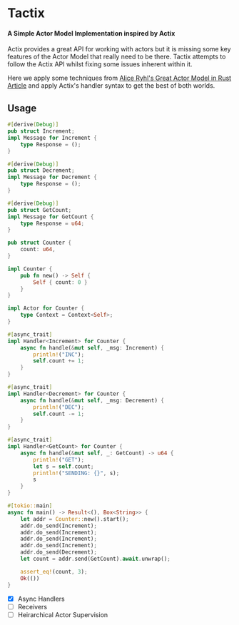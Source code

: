 # Tactix

#### A Simple Actor Model Implementation inspired by Actix

Actix provides a great API for working with actors but it is missing some key features of the Actor Model that really need to be there. Tactix attempts to follow the Actix API whilst fixing some issues inherent within it.

Here we apply some techniques from [Alice Ryhl's Great Actor Model in Rust Article](https://ryhl.io/blog/actors-with-tokio/) and apply Actix's handler syntax to get the best of both worlds.

## Usage

```rust
#[derive(Debug)]
pub struct Increment;
impl Message for Increment {
    type Response = ();
}

#[derive(Debug)]
pub struct Decrement;
impl Message for Decrement {
    type Response = ();
}

#[derive(Debug)]
pub struct GetCount;
impl Message for GetCount {
    type Response = u64;
}

pub struct Counter {
    count: u64,
}

impl Counter {
    pub fn new() -> Self {
        Self { count: 0 }
    }
}

impl Actor for Counter {
    type Context = Context<Self>;
}

#[async_trait]
impl Handler<Increment> for Counter {
    async fn handle(&mut self, _msg: Increment) {
        println!("INC");
        self.count += 1;
    }
}

#[async_trait]
impl Handler<Decrement> for Counter {
    async fn handle(&mut self, _msg: Decrement) {
        println!("DEC");
        self.count -= 1;
    }
}

#[async_trait]
impl Handler<GetCount> for Counter {
    async fn handle(&mut self, _: GetCount) -> u64 {
        println!("GET");
        let s = self.count;
        println!("SENDING: {}", s);
        s
    }
}

#[tokio::main]
async fn main() -> Result<(), Box<String>> {
    let addr = Counter::new().start();
    addr.do_send(Increment);
    addr.do_send(Increment);
    addr.do_send(Increment);
    addr.do_send(Increment);
    addr.do_send(Decrement);
    let count = addr.send(GetCount).await.unwrap();

    assert_eq!(count, 3);
    Ok(())
}
```



- [x] Async Handlers
- [ ] Receivers
- [ ] Heirarchical Actor Supervision
